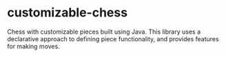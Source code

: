 # customizable-chess
Chess with customizable pieces built using Java. This library uses a declarative approach to defining piece functionality, and provides features for making moves.
